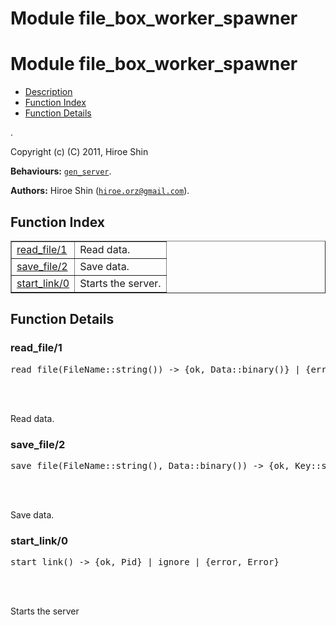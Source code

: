 Module file_box_worker_spawner
==============================


<h1>Module file_box_worker_spawner</h1>

* [Description](#description)
* [Function Index](#index)
* [Function Details](#functions)


.



Copyright (c) (C) 2011, Hiroe Shin

__Behaviours:__ [`gen_server`](gen_server.md).

__Authors:__ Hiroe Shin ([`hiroe.orz@gmail.com`](mailto:hiroe.orz@gmail.com)).

<h2><a name="index">Function Index</a></h2>



<table width="100%" border="1" cellspacing="0" cellpadding="2" summary="function index"><tr><td valign="top"><a href="#read_file-1">read_file/1</a></td><td>
Read data.</td></tr><tr><td valign="top"><a href="#save_file-2">save_file/2</a></td><td>
Save data.</td></tr><tr><td valign="top"><a href="#start_link-0">start_link/0</a></td><td>
Starts the server.</td></tr></table>




<h2><a name="functions">Function Details</a></h2>


<a name="read_file-1"></a>

<h3>read_file/1</h3>





<pre>read_file(FileName::string()) -> {ok, Data::binary()} | {error, not_found}</pre>
<br></br>





Read data.
<a name="save_file-2"></a>

<h3>save_file/2</h3>





<pre>save_file(FileName::string(), Data::binary()) -> {ok, Key::string()} | {error, Reason::atom()}</pre>
<br></br>





Save data.
<a name="start_link-0"></a>

<h3>start_link/0</h3>





<pre>start_link() -> {ok, Pid} | ignore | {error, Error}</pre>
<br></br>





Starts the server
